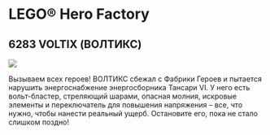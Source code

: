 # LEGO® Hero Factory

## 6283 VOLTIX (ВОЛТИКС)

![](https://www.lego.com/cdn/product-assets/product.img.pri/6283_prod.jpg)

Вызываем всех героев! ВОЛТИКС сбежал с Фабрики Героев и пытается нарушить энергоснабжение энергосборника Тансари VI. У него есть вольт-бластер, стреляющий шарами, опасная молния, искровые элементы и переключатель для повышения напряжения – все, что нужно, чтобы нанести реальный ущерб. Остановите его, пока не стало слишком поздно!
